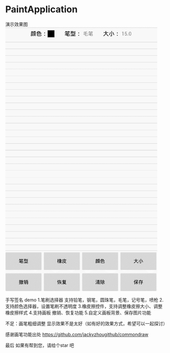 # PaintApplication

演示效果图
![演示](https://github.com/1277379283/PaintApplication/blob/master/GIF.gif)

手写签名 demo
1.笔刷选择器 支持铅笔，钢笔，圆珠笔，毛笔，记号笔，喷枪
2.支持颜色选择器，设置笔刷不透明度
3.橡皮擦控件，支持调整橡皮擦大小、调整橡皮擦样式
4.支持画板 撤销、恢复功能
5.自定义画板背景、保存图片功能


不足：画笔粗细调整 显示效果不是太好（如有好的效果方式，希望可以一起探讨）
  
 
  感谢画笔功能出处
  https://github.com/jackyzhougithub/commondraw
  
  最后
  如果有帮到您，请给个star 吧 
